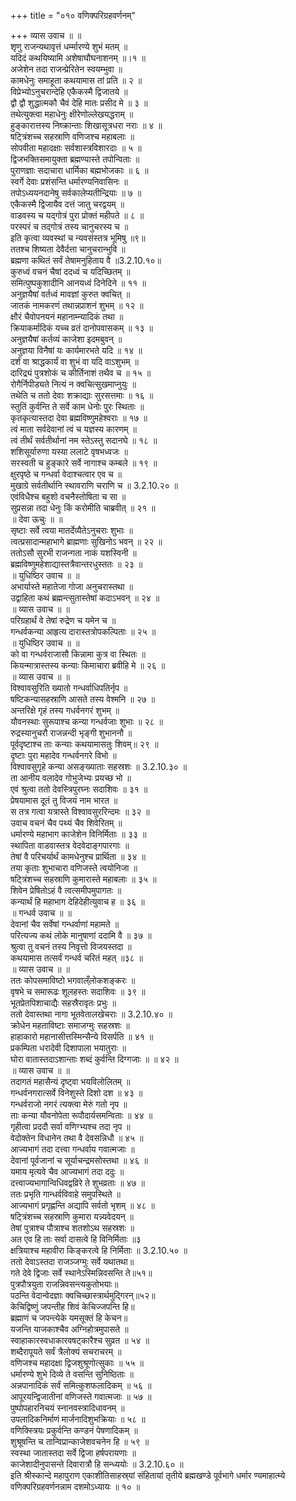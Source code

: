 +++
title = "०१० वणिक्परिग्रहवर्णनम्"

+++
व्यास उवाच ॥ ॥  
शृणु राजन्यथावृत्तं धर्म्मारण्ये शुभं मतम् ॥  
यदिदं कथयिष्यामि अशेषाघौघनाशनम् ॥।१ ॥  
अजेशेन तदा राजन्प्रेरितेन स्वयम्भुवा ॥  
कामधेनुः समाहूता कथयामास तां प्रति ॥ २ ॥  
विप्रेभ्योऽनुचरान्देहि एकैकस्मै द्विजातये ॥  
द्वौ द्वौ शुद्धात्मकौ चैवं देहि मातः प्रसीद मे ॥ ३ ॥  
तथेत्युक्त्वा महाधेनुः क्षीरेणोल्लेखयद्धराम् ॥  
हुङ्कारात्तस्य निष्क्रान्ताः शिखासूत्रधरा नराः ॥ ४ ॥  
षट्त्रिंशच्च सहस्राणि वणिजश्च महाबलाः ॥  
सोपवीता महादक्षाः सर्वशास्त्रविशारदाः ॥ ५ ॥  
द्विजभक्तिसमायुक्ता ब्रह्मण्यास्ते तपोन्विताः ॥  
पुराणज्ञाः सदाचारा धार्मिका बह्मभोजकाः ॥ ६ ॥  
स्वर्गे देवाः प्रशंसन्ति धर्मारण्यनिवासिनः ॥  
तपोऽध्ययनदानेषु सर्वकालेप्यतीन्द्रियाः ॥ ७ ॥  
एकैकस्मै द्विजायैव दत्तं जातु चरद्वयम् ॥  
वाडवस्य च यद्गोत्रं पुरा प्रोक्तं महीपते ॥ ८ ॥  
परस्परं च तद्गोत्रं तस्य चानुचरस्य च ॥  
इति कृत्वा व्यवस्थां च न्यवसंस्तत्र भूमिषु ॥९॥  
ततश्च शिष्यता देवैर्दत्ता चानुचरान्भुवि ॥  
ब्रह्मणा कथितं सर्वं तेषामनुहिताय वै ॥3.2.10.१०॥  
कुरुध्वं वचनं चैषां ददध्वं च यदिच्छितम् ॥  
समित्पुष्पकुशादीनि आनयध्वं दिनेदिने ॥ ११ ॥  
अनुज्ञयैषां वर्तध्वं मावज्ञां कुरुत क्वचित् ॥  
जातकं नामकरणं तथान्नप्राशनं शुभम् ॥ १२ ॥  
क्षौरं चैवोपनयनं महानाम्न्यादिकं तथा ॥  
क्रियाकर्मादिकं यच्च व्रतं दानोपवासकम् ॥ १३ ॥  
अनुज्ञयैषां कर्तव्यं काजेशा इदमबुवन् ॥  
अनुज्ञया विनैषां यः कार्यमारभते यदि ॥ १४ ॥  
दर्शं वा श्राद्धकार्यं वा शुभं वा यदि वाऽशुभम् ॥  
दारिद्र्यं पुत्रशोकं च कीर्तिनाशं तथैव च ॥ १५ ॥  
रोगैर्निपीड्यते नित्यं न क्वचित्सुखमाप्नुयुः ॥  
तथेति च ततो देवाः शक्राद्याः सुरसत्तमाः ॥ १६ ॥  
स्तुतिं कुर्वन्ति ते सर्वे काम धेनोः पुरः स्थिताः ॥  
कृतकृत्यास्तदा देवा ब्रह्मविष्णुमहेश्वराः ॥ १७ ॥  
त्वं माता सर्वदेवानां त्वं च यज्ञस्य कारणम् ॥  
त्वं तीर्थं सर्वतीर्थानां नम स्तेऽस्तु सदानघे ॥ १८ ॥  
शशिसूर्यारुणा यस्या ललाटे वृषभध्वजः ॥  
सरस्वती च हुङ्कारे सर्वे नागाश्च कम्बले ॥ १९ ॥  
क्षुरपृष्ठे च गन्धर्वा वेदाश्चत्वार एव च ॥  
मुखाग्रे सर्वतीर्थानि स्थावराणि चराणि च ॥ 3.2.10.२० ॥  
एवंविधैश्च बहुशो वचनैस्तोषिता च सा ॥  
सुप्रसन्ना तदा धेनुः किं करोमीति चाब्रवीत् ॥ २१ ॥  
॥ देवा ऊचुः ॥ ॥  
सृष्टाः सर्वे त्वया मातर्देव्यैतेऽनुचराः शुभाः ॥  
त्वत्प्रसादान्महाभागे ब्राह्मणाः सुखिनोऽ भवन् ॥ २२ ॥  
ततोऽसौ सुरभी राजन्गता नाकं यशस्विनी ॥  
ब्रह्मविष्णुमहेशाद्यास्तत्रैवान्तरधुस्ततः ॥ २३ ॥  
॥ युधिष्ठिर उवाच ॥ ॥  
अभार्यास्ते महातेजा गोजा अनुचरास्तथा ॥  
उद्वाहिता कथं ब्रह्मन्त्सुतास्तेषां कदाऽभवन् ॥ २४ ॥  
॥ व्यास उवाच ॥ ॥  
परिग्रहार्थं वे तेषां रुद्रेण च यमेन च ॥  
गन्धर्वकन्या आहृत्य दारास्तत्रोपकल्पिताः ॥ २५ ॥  
॥ युधिष्ठिर उवाच ॥ ॥  
को वा गन्धर्वराजासौ किन्नामा कुत्र वा स्थितः ॥  
कियन्मात्रास्तस्य कन्याः किमाचारा ब्रवीहि मे ॥ २६ ॥  
॥ व्यास उवाच ॥ ॥  
विश्वावसुरिति ख्यातो गन्धर्वाधिपतिर्नृप ॥  
षष्टिकन्यासहस्राणि आसते तस्य वेश्मनि ॥ २७ ॥  
अन्तरिक्षे गृहं तस्य गधर्वनगरं शुभम् ॥  
यौवनस्थाः सुरूपाश्च कन्या गन्धर्वजाः शुभाः ॥ २८ ॥  
रुद्रस्यानुचरौ राजन्नन्दी भृङ्गी शुभाननौ ॥  
पूर्वदृष्टाश्च ताः कन्याः कथयामासतुः शिवम्॥ २९ ॥  
दृष्टाः पुरा महादेव गन्धर्वनगरे विभो ॥  
विश्वावसुगृहे कन्या असङ्ख्याताः सहस्रशः ॥ 3.2.10.३० ॥  
ता आनीय वलादेव गोभुजेभ्यः प्रयच्छ भो ॥  
एवं श्रुत्वा ततो देवस्त्रिपुरघ्नः सदाशिवः ॥ ३१ ॥  
प्रेषयामास दूतं तु विजयं नाम भारत ॥  
स तत्र गत्वा यत्रास्ते विश्वावसुररिन्दमः ॥ ३२ ॥  
उवाच वचनं चैव पथ्यं चैव शिवेरितम् ॥  
धर्मारण्ये महाभाग काजेशेन विनिर्मिताः ॥ ३३ ॥  
स्थापिता वाडवास्तत्र वेदवेदाङ्गपारगाः ॥  
तेषां वै परिचर्यार्थं कामधेनुश्च प्रार्थिता ॥ ३४ ॥  
तया कृताः शुभाचारा वणिजस्ते त्वयोनिजा ॥  
षट्त्रिंशच्च सहस्राणि कुमारास्ते महाबलाः ॥ ३५ ॥  
शिवेन प्रेषितोऽहं वै त्वत्समीपमुपागतः ॥  
कन्यार्थं हि महाभाग देहिदेहीत्युवाच ह ॥ ३६ ॥  
॥ गन्धर्व उवाच ॥ ॥  
देवानां चैव सर्वेषां गन्धर्वाणां महामते ॥  
परित्यज्य कथं लोके मानुषाणां ददामि वै ॥ ३७ ॥  
श्रुत्वा तु वचनं तस्य निवृत्तो विजयस्तदा ॥  
कथयामास तत्सर्वं गन्धर्व चरितं महत् ॥३८ ॥  
॥ व्यास उवाच ॥ ॥  
ततः कोपसमाविष्टो भगवाल्ँलोकशङ्करः ॥  
वृषभे च समारूढः शूलहस्तः सदाशिवः ॥ ३९ ॥  
भूतप्रेतपिशाचाद्यैः सहस्रैरावृतः प्रभुः ॥  
ततो देवास्तथा नागा भूतवेतालखेचराः ॥ 3.2.10.४० ॥  
क्रोधेन महताविष्टाः समाजग्मुः सहस्रशः ॥  
हाहाकारो महानासीत्तस्मिन्सैन्ये विसर्पति ॥ ४१ ॥  
प्रकम्पिता धरादेवी दिशापाला भयातुराः ॥  
घोरा वातास्तदाऽशान्ताः शब्दं कुर्वन्ति दिग्गजाः ॥ ॥ ४२ ॥  
॥ व्यास उवाच ॥ ॥  
तदागतं महासैन्यं दृष्ट्वा भयविलोलितम् ॥  
गन्धर्वनगरात्सर्वे विनेशुस्ते दिशो दश ॥ ४३ ॥  
गन्धर्वराजो नगरं त्यक्त्वा मेरुं गतो नृप ॥  
ताः कन्या यौवनोपेता रूपौदार्यसमन्विताः ॥ ४४ ॥  
गृहीत्वा प्रददौ सर्वा वणिग्भ्यश्च तदा नृप ॥  
वेदोक्तेन विधानेन तथा वै देवसन्निधौ ॥ ४५ ॥  
आज्यभागं तदा दत्त्वा गन्धर्वाय गवात्मजाः ॥  
देवानां पूर्वजानां च सूर्याचन्द्रमसोस्तथा ॥ ४६ ॥  
यमाय मृत्यवे चैव आज्यभागं तदा ददुः ॥  
दत्त्वाज्यभागान्विधिवद्वव्रिरे ते शुभव्रताः ॥ ४७ ॥  
ततः प्रभृति गान्धर्वविवाहे समुपस्थिते ॥  
आज्यभागं प्रगृह्णन्ति अद्यापि सर्वतो भृशम् ॥ ४८ ॥  
षट्त्रिंशच्च सहस्राणि कुमारा यन्न्यवेदयन् ॥  
तेषां पुत्राश्च पौत्राश्च शतशोऽथ सहस्रशः ॥  
अत एव हि ताः सर्वा दासत्वे हि विनिर्मिताः ॥३  
क्षत्रियाश्च महावीरा किङ्करत्वे हि निर्मिताः ॥ 3.2.10.५० ॥  
ततो देवाऽस्तदा राजञ्जग्मुः सर्वे यथातथा॥  
गते देवे द्विजाः सर्वे स्थानेऽस्मिन्निवसन्ति ते॥५१॥  
पुत्रपौत्रयुता राजन्निवसन्त्यकुतोभयाः॥  
पठन्ति वेदान्वेदज्ञाः क्वचिच्छास्त्रार्थमुद्गिरन्॥५२॥  
केचिद्विष्णुं जपन्तीह शिवं केचिज्जपन्ति हि॥  
ब्रह्माणं च जपन्त्येके यमसूक्तं हि केचन॥  
यजन्ति याजकाश्चैव अग्निहोत्रमुपासते ॥  
स्वाहाकारस्वधाकारवषट्कारैश्च सुव्रत ॥ ५४ ॥  
शब्दैरापूयते सर्वं त्रैलोक्यं सचराचरम् ॥  
वणिजश्च महादक्षा द्विजशुश्रूणोत्सुकाः ॥ ५५ ॥  
धर्मारण्ये शुभे दिव्ये ते वसन्ति सुनिष्ठिताः ॥  
अन्नपानादिकं सर्वं समित्कुशफलादिकम् ॥ ५६ ॥  
आपूरयन्द्विजातीनां वणिजस्ते गवात्मजाः ॥ ५७ ॥  
पुष्पोपहारनिचयं स्नानवस्त्रादिधावनम् ॥  
उपलादिकनिर्माणं मार्जनादिशुभक्रियाः ॥ ५८ ॥  
वणिक्स्त्रियः प्रकुर्वन्ति कण्डनं पेषणादिकम् ॥  
शुश्रूषन्ति च तान्विप्रान्काजेशवचनेन हि ॥ ५९ ॥  
स्वस्था जातास्तदा सर्वे द्विजा हर्षपरायणाः ॥  
काजेशादीनुपासन्ते दिवारात्रौ हि सन्ध्ययोः ॥ 3.2.10.६० ॥  
इति श्रीस्कान्दे महापुराण एकाशीतिसाहस्र्यां संहितायां तृतीये ब्रह्मखण्डे पूर्वभागे धर्मार ण्यमाहात्म्ये वणिक्परिग्रहवर्णनन्नाम दशमोऽध्यायः ॥ १० ॥